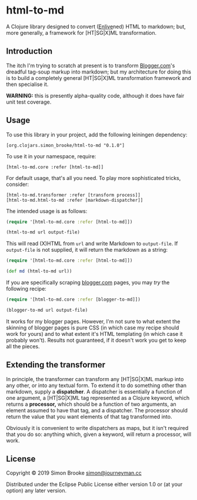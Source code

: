 # html-to-md

A Clojure library designed to convert
([Enlive](https://github.com/cgrand/enlive)ned) HTML to markdown; but, more
generally, a framework for [HT|SG|X]ML transformation.

## Introduction

The itch I'm trying to scratch at present is to transform
[Blogger.com](http://www.blogger.com)'s dreadful tag-soup markup into markdown;
but my architecture for doing this is to build a completely general [HT|SG|X]ML
transformation framework and then specialise it.

**WARNING:** this is presently alpha-quality code, although it does have fair
unit test coverage.

## Usage

To use this library in your project, add the following leiningen dependency:

    [org.clojars.simon_brooke/html-to-md "0.1.0"]

To use it in your namespace, require:

    [html-to-md.core :refer [html-to-md]]

For default usage, that's all you need. To play more sophisticated tricks,
consider:

    [html-to-md.transformer :refer [transform process]]
    [html-to-md.html-to-md :refer [markdown-dispatcher]]

The intended usage is as follows:

```clojure
(require '[html-to-md.core :refer [html-to-md]])

(html-to-md url output-file)
```

This will read (X)HTML from `url` and write Markdown to `output-file`. If
`output-file` is not supplied, it will return the markdown as a string:

```clojure
(require '[html-to-md.core :refer [html-to-md]])

(def md (html-to-md url))
```

If you are specifically scraping [blogger.com](https://www.blogger.com/")
pages, you may *try* the following recipe:

```clojure
(require '[html-to-md.core :refer [blogger-to-md]])

(blogger-to-md url output-file)
```

It works for my blogger pages. However, I'm not sure to what extent the
skinning of blogger pages is pure CSS (in which case my recipe should work
for yours) and to what extent it's HTML templating (in which case it
probably won't). Results not guaranteed, if it doesn't work you get to
keep all the pieces.

## Extending the transformer

In principle, the transformer can transform any [HT|SG|X]ML markup into any
other, or into any textual form. To extend it to do something other than
markdown, supply a **dispatcher**. A dispatcher is essentially a function of one
argument, a [HT|SG|X]ML tag represented as a Clojure keyword, which returns
a **processor,** which should be a function of two arguments, an element assumed
to have that tag, and a dispatcher. The processor should return the value that
you want elements of that tag transformed into.

Obviously it is convenient to write dispatchers as maps, but it isn't required
that you do so: anything which, given a keyword, will return a processor, will
work.

## License

Copyright © 2019 Simon Brooke <simon@journeyman.cc>

Distributed under the Eclipse Public License either version 1.0 or (at
your option) any later version.

